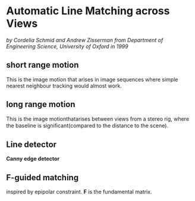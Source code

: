 # Automatic Line Matching across Views
_by Cordelia Schmid and Andrew Zisserman from Department of Engineering Science, University of Oxford in 1999_

## short range motion
This is the image motion that arises in image sequences where simple nearest neighbour tracking would almost work. 

## long range motion
This is the image motionthatarises between views from a stereo rig, where the baseline is signiﬁcant(compared to the distance to the scene).

## Line detector
**Canny edge detector**

## F-guided matching
inspired by epipolar constraint. __F__ is the fundamental matrix.
